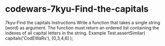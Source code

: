 # codewars-7kyu-Find-the-capitals
7kyu-Find the capitals   Instructions Write a function that takes a single string (word) as argument.  The function must return an ordered list containing the indexes of all capital letters in the string.  Example Test.assertSimilar( capitals('CodEWaRs'), [0,3,4,6] );
